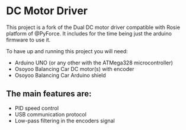 DC Motor Driver
===============

This project is a fork of the Dual DC motor driver compatible with Rosie platform of @PyForce. It includes for the time being just the arduino firmware to use it.

To have up and running this project you will need:
* Arduino UNO (or any other with the ATMega328 microcontroller)
* Osoyoo Balancing Car DC motor(s) with encoder
* Osoyoo Balancing Car Arduino shield


The main features are:
----------------------

* PID speed control
* USB communication protocol
* Low-pass filtering in the encoders signal


